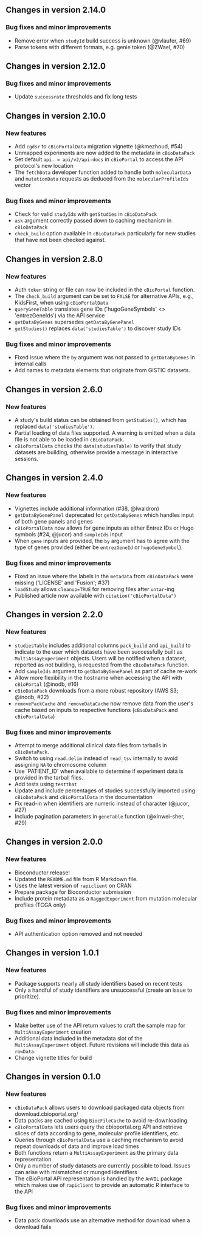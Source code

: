 ## Changes in version 2.14.0

### Bug fixes and minor improvements

* Remove error when `studyId` build success is unknown (@vlaufer, #69)
* Parse tokens with different formats, e.g. genie token (@ZWael, #70)

## Changes in version 2.12.0

### Bug fixes and minor improvements

* Update `successrate` thresholds and fix long tests

## Changes in version 2.10.0

### New features

* Add `cgdsr` to `cBioPortalData` migration vignette (@kmezhoud, #54)
* Unmapped experiments are now added to the metadata in `cBioDataPack`
* Set default `api. = api/v2/api-docs` in `cBioPortal` to access the API
protocol's new location 
* The `fetchData` developer function added to handle both `molecularData` and
`mutationData` requests as deduced from the `molecularProfileIds` vector

### Bug fixes and minor improvements

* Check for valid `studyId`s with `getStudies` in `cBioDataPack`
* `ask` argument correctly passed down to caching mechanism in `cBioDataPack`
* `check_build` option available in `cBioDataPack` particularly for new studies
that have not been checked against.

## Changes in version 2.8.0

### New features

* Auth `token` string or file can now be included in the `cBioPortal` function.
* The `check_build` argument can be set to `FALSE` for alternative APIs, e.g.,
KidsFirst, when using `cBioPortalData` 
* `queryGeneTable` translates gene IDs ('hugoGeneSymbols' <>
'entrezGeneIds') via the API service
* `getDataByGenes` supersedes `getDataByGenePanel`
* `getStudies()` replaces `data('studiesTable')` to discover study IDs

### Bug fixes and minor improvements

* Fixed issue where the `by` argument was not passed to `getDataByGenes` in
internal calls
* Add names to metadata elements that originate from GISTIC datasets.

## Changes in version 2.6.0

### New features

* A study's build status can be obtained from `getStudies()`, which has
replaced `data('studiesTable')`.
* Partial loading of data files supported. A warning is emitted when a
data file is not able to be loaded in `cBioDataPack`.
* `cBioPortalData` checks the `data(studiesTable)` to verify that study
datasets are building, otherwise provide a message in interactive sessions.

## Changes in version 2.4.0

### New features

* Vignettes include additional information (#38, @lwaldron)
* `getDataByGenePanel` deprecated for `getDataByGenes` which handles input
of both gene panels and genes
* `cBioPortalData` now allows for gene inputs as either Entrez IDs or Hugo
symbols (#24, @jucor) and `sampleIds` input
* When `gene` inputs are provided, the `by` argument has to agree with the type
of genes provided (either be `entrezGeneId` or `hugoGeneSymbol`).

### Bug fixes and minor improvements

* Fixed an issue where the labels in the `metadata` from  `cBioDataPack` were
missing ('LICENSE' and 'Fusion'; #37)
* `loadStudy` allows `cleanup=TRUE` for removing files after `untar`-ing
* Published article now available with `citation("cBioPortalData")`

## Changes in version 2.2.0

### New features

* `studiesTable` includes additional columns `pack_build` and `api_build` to
indicate to the user which datasets have been successfully built as
`MultiAssayExperiment` objects. Users will be notified when a dataset, reported
as not building, is requested from the `cBioDataPack` function.
* Add `sampleIds` argument to `getDataByGenePanel` as part of cache re-work
* Allow more flexibility in the hostname when accessing the API with
`cBioPortal` (@inodb, #16)
* `cBioDataPack` downloads from a more robust repository (AWS S3; @inodb, #22)
* `removePackCache` and `removeDataCache` now remove data from the user's
cache based on inputs to respective functions (`cBioDataPack` and
`cBioPortalData`)

### Bug fixes and minor improvements

* Attempt to merge additional clinical data files from tarballs in
`cBioDataPack`.
* Switch to using `read.delim` instead of `read_tsv` internally to avoid
assigning `NA` to chromosome column
* Use 'PATIENT_ID' when available to determine if experiment data is provided
in the tarball files.
* Add tests using `testthat`
* Update and include percentages of studies successfully imported using
`cBioDataPack` and `cBioPortalData` in the documentation
* Fix read-in when identifiers are numeric instead of character (@jucor, #27)
* Include pagination parameters in `geneTable` function (@xinwei-sher, #29)

## Changes in version 2.0.0

### New features

* Bioconductor release!
* Updated the `README.md` file from R Markdown file.
* Uses the latest version of `rapiclient` on CRAN
* Prepare package for Bioconductor submission
* Include protein metadata as a `RaggedExperiment` from mutation molecular
profiles (TCGA only)

### Bug fixes and minor improvements

* API authentication option removed and not needed

## Changes in version 1.0.1

### New features

* Package supports nearly all study identifiers based on recent tests
* Only a handful of study identifiers are unsuccessful (create an issue to
prioritize).

### Bug fixes and minor improvements

* Make better use of the API return values to craft the sample map for
`MultiAssayExperiment` creation
* Additional data included in the metadata slot of the `MultiAssayExperiment`
object. Future revisions will include this data as `rowData`.
* Change vignette titles for build

## Changes in version 0.1.0

### New features

* `cBioDataPack` allows users to download packaged data objects from
download.cbioportal.org/
* Data packs are cached using `BiocFileCache` to avoid re-downloading
* `cBioPortalData` lets users query the cbioportal.org API and retrieve slices
of data according to gene, molecular profile identifiers, etc.
* Queries through `cBioPortalData` use a caching mechanism to avoid repeat
downloads of data and improve load times
* Both functions return a `MultiAssayExperiment` as the primary data
representation
* Only a number of study datasets are currently possible to load. Issues
can arise with mismatched or munged identifiers
* The cBioPortal API representation is handled by the `AnVIL` package
which makes use of `rapiclient` to provide an automatic R interface to the API

### Bug fixes and minor improvements

* Data pack downloads use an alternative method for download when a download
fails
